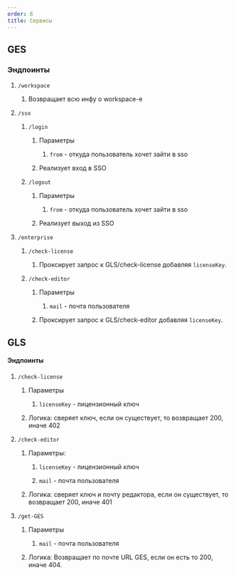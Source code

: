 ```yaml
---
order: 6
title: Сервисы
---
```


## GES

### Эндпоинты

1. `/workspace`

   1. Возвращает всю инфу о workspace-е

2. `/sso`

   1. `/login`

      1. Параметры

         1. `from` - откуда пользователь хочет зайти в sso

      2. Реализует вход в SSO

   2. `/logout`

      1. Параметры

         1. `from` - откуда пользователь хочет зайти в sso

      2. Реализует выход из SSO

3. `/enterprise`

   1. `/check-license`

      1. Проксирует запрос к  GLS/check-license добавляя `licenseKey`.

   2. `/check-editor`

      1. Параметры

         1. `mail` - почта пользователя

      2. Проксирует запрос к GLS/check-editor добавляя `licenseKey`.

## GLS

#### Эндпоинты

1. `/check-license`

   1. Параметры

      1. `licenseKey` - лицензионный ключ

   2. Логика: сверяет ключ, если он существует, то возвращает 200, иначе 402

2. `/check-editor`

   1. Параметры:

      1. `licenseKey` - лицензионный ключ

      2. `mail` - почта пользователя

   2. Логика: сверяет ключ и почту редактора, если он существует, то возвращает 200, иначе 401

3. `/get-GES`

   1. Параметры

      1. `mail` - почта пользователя

   2. Логика: Возвращает по почте URL GES, если он есть то 200, иначе 404.
